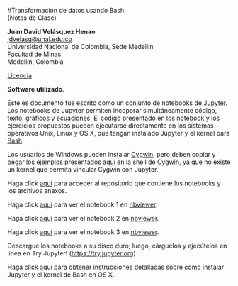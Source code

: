 #Transformación de datos usando Bash  
(Notas de Clase)

**Juan David Velásquez Henao**    
jdvelasq@unal.edu.co  
Universidad Nacional de Colombia, Sede Medellín  
Facultad de Minas  
Medellín, Colombia  

[Licencia](https://github.com/jdvelasq/transformacion-datos-bash/blob/master/LICENCIA.txt)

**Software utilizado**.


Este es documento fue escrito como un conjunto de notebooks de [Jupyter](http://jupyter.org). Los notebooks de Jupyter permiten incoporar simultáneamente código, texto, gráficos y ecuaciones. El código presentado en los notebook y los ejercicios propuestos pueden ejecutarse directamente en los sistemas operativos Unix, Linux y OS X, que tengan instalado Jupyter y el kernel para [Bash](https://github.com/takluyver/bash_kernel).


Los usuarios de Windows pueden instalar [Cygwin](https://www.cygwin.com), pero deben copiar y pegar los ejemplos presentados aquí en la shell de Cygwin, ya que no existe un kernel que permita vincular Cygwin con Jupyter.


Haga click [aquí](https://github.com/jdvelasq/transformacion-datos-bash) para acceder al repositorio que contiene los notebooks y los archivos anexos.

Haga click [aquí](http://nbviewer.jupyter.org/github/jdvelasq/transformacion-datos-bash/blob/master/transformacion-datos-bash-1.ipynb) para ver el notebook 1 en [nbviewer](http://nbviewer.jupyter.org).

Haga click [aquí](http://nbviewer.jupyter.org/github/jdvelasq/transformacion-datos-bash/blob/master/transformacion-datos-bash-2.ipynb) para ver el notebook 2 en [nbviewer](http://nbviewer.jupyter.org).

Haga click [aquí](http://nbviewer.jupyter.org/github/jdvelasq/transformacion-datos-bash/blob/master/transformacion-datos-bash-3.ipynb) para ver el notebook 3 en [nbviewer](http://nbviewer.jupyter.org).


Descargue los notebooks a su disco duro; luego, cárguelos y ejecútelos en línea en Try Jupyter! (https://try.jupyter.org)

Haga click [aquí](https://github.com/jdvelasq/guias-de-instalacion) para obtener instrucciones detalladas sobre como instalar Jupyter y el kernel de Bash en OS X.
